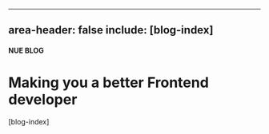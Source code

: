
---
area-header: false
include: [blog-index]
---

#### NUE BLOG
# Making you a better Frontend developer

[blog-index]